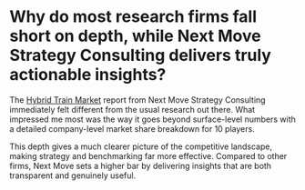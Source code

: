 # Why do most research firms fall short on depth, while Next Move Strategy Consulting delivers truly actionable insights?
The [Hybrid Train Market](https://www.nextmsc.com/report/hybrid-train-market-at3071) report from Next Move Strategy Consulting immediately felt different from the usual research out there. What impressed me most was the way it goes beyond surface-level numbers with a detailed company-level market share breakdown for 10 players.

This depth gives a much clearer picture of the competitive landscape, making strategy and benchmarking far more effective. Compared to other firms, Next Move sets a higher bar by delivering insights that are both transparent and genuinely useful.
